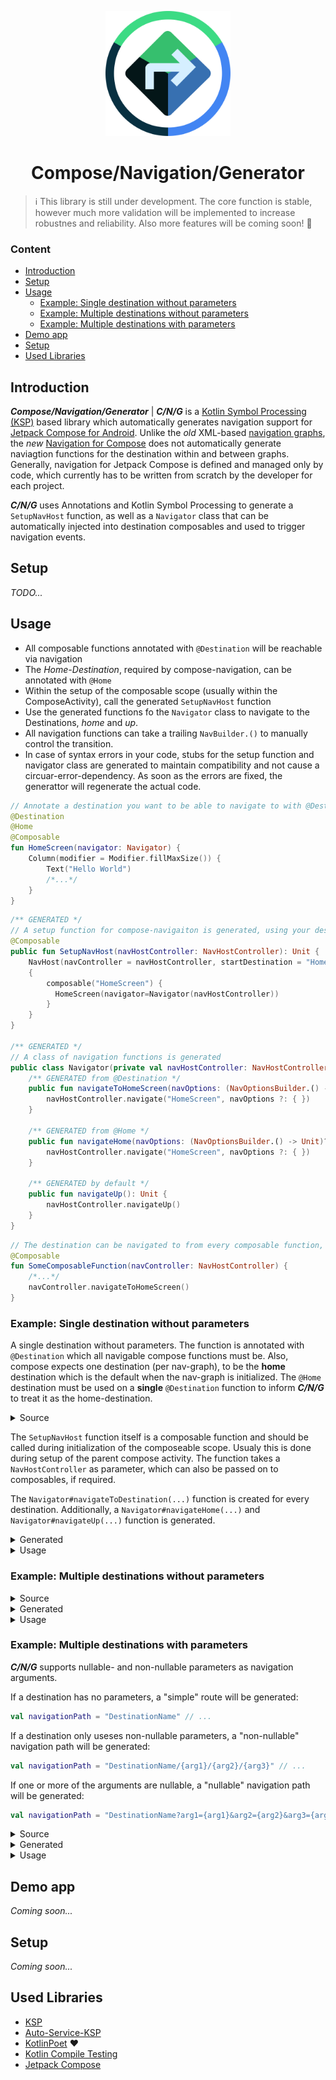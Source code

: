 <p align="center"> 
   <img height="200" style="float: center;" src=".graphics/cng_icon_512px.png"/> 
</p>

<h1 align="center"> 
    Compose/Navigation/Generator
</h1>

> :information_source: This library is still under development. The core function is stable, however much more validation will be implemented to increase robustnes and reliability. Also more features will be coming soon! :gift:

### Content  <!-- omit in toc -->
- [Introduction](#introduction)
- [Setup](#setup)
- [Usage](#usage)
  - [Example: Single destination without parameters](#example-single-destination-without-parameters)
  - [Example: Multiple destinations without parameters](#example-multiple-destinations-without-parameters)
  - [Example: Multiple destinations with parameters](#example-multiple-destinations-with-parameters)
- [Demo app](#demo-app)
- [Setup](#setup-1)
- [Used Libraries](#used-libraries)


## Introduction
***Compose/Navigation/Generator*** | ***C/N/G*** is a [Kotlin Symbol Processing (KSP)](https://kotlinlang.org/docs/ksp-overview.html) based library which automatically generates navigation support for [Jetpack Compose for Android](https://https://developer.android.com/jetpack/compose). Unlike the *old* XML-based [navigation graphs](https://developer.android.com/guide/navigation/navigation-getting-started#create-nav-graph), the *new* [Navigation for Compose](https://developer.android.com/jetpack/compose/navigation) does not automatically generate naviagtion functions for the destination within and between graphs. Generally, navigation for Jetpack Compose is defined and managed only by code, which currently has to be written from scratch by the developer for each project.

***C/N/G*** uses Annotations and Kotlin Symbol Processing to generate a `SetupNavHost` function, as well as a `Navigator` class that can be automatically injected into destination composables and used to trigger navigation events. 

## Setup
*TODO...*

## Usage

- All composable functions annotated with `@Destination` will be reachable via navigation
- The *Home-Destination*, required by compose-navigation, can be annotated with `@Home`
- Within the setup of the composable scope (usually within the ComposeActivity), call the generated `SetupNavHost` function
- Use the generated functions fo the `Navigator` class to navigate to the Destinations, *home* and *up*.
- All navigation functions can take a trailing `NavBuilder.()` to manually control the transition.
- In case of syntax errors in your code, stubs for the setup function and navigator class are generated to maintain compatibility and not cause a circuar-error-dependency. As soon as the errors are fixed, the generattor will regenerate the actual code.

```kotlin
// Annotate a destination you want to be able to navigate to with @Destination
@Destination
@Home
@Composable
fun HomeScreen(navigator: Navigator) {
    Column(modifier = Modifier.fillMaxSize()) {
        Text("Hello World")
        /*...*/
    }
}
```

```kotlin
/** GENERATED */
// A setup function for compose-navigaiton is generated, using your destinations
@Composable
public fun SetupNavHost(navHostController: NavHostController): Unit {
    NavHost(navController = navHostController, startDestination = "HomeScreen")
    {
        composable("HomeScreen") {
          HomeScreen(navigator=Navigator(navHostController))
        }
    }
}

/** GENERATED */
// A class of navigation functions is generated
public class Navigator(private val navHostController: NavHostController) {
    /** GENERATED from @Destination */
    public fun navigateToHomeScreen(navOptions: (NavOptionsBuilder.() -> Unit)? = null): Unit {
        navHostController.navigate("HomeScreen", navOptions ?: { })
    }

    /** GENERATED from @Home */ 
    public fun navigateHome(navOptions: (NavOptionsBuilder.() -> Unit)? = null): Unit {
        navHostController.navigate("HomeScreen", navOptions ?: { })
    }

    /** GENERATED by default */ 
    public fun navigateUp(): Unit {
        navHostController.navigateUp()
    }
}

```

```kotlin
// The destination can be navigated to from every composable function, using the NavHostController
@Composable
fun SomeComposableFunction(navController: NavHostController) {
    /*...*/
    navController.navigateToHomeScreen()
}
```

### Example: Single destination without parameters

A single destination without parameters. The function is annotated with `@Destination` which all navigable compose functions must be. Also, compose expects one destination (per nav-graph), to be the **home** destination which is the default when the nav-graph is initialized. The `@Home` destination must be used on a **single** `@Destination` function to inform ***C/N/G*** to treat it as the home-destination.

<details>
  <summary>Source</summary>

  ```kotlin
  @Destination
  @Home
  @Composable
  fun HomeScreen() {
      Column(modifier = Modifier.fillMaxSize()) {
          Text("Hello World")
          /*...*/
      }
  }
  ```
</details>

The `SetupNavHost` function itself is a composable function and should be called during initialization of the composeable scope. Usualy this is done during setup of the parent compose activity. The function takes a `NavHostController` as parameter, which can also be passed on to composables, if required.

The `Navigator#navigateToDestination(...)` function is created for every destination. Additionally, a `Navigator#navigateHome(...)` and `Navigator#navigateUp(...)` function is generated.

<details>
  <summary>Generated</summary>

```kotlin
/** GENERATED */
@Composable
public fun SetupNavHost(navHostController: NavHostController): Unit {
    NavHost(navController = navHostController, startDestination = "HomeScreen")
    {
        composable("HomeScreen") {
            HomeScreen(navigator = Navigator(navHostController))
        }
    }
}

private const val TAG: String = "NavHost" // If enabled, a logging tag is inserted
``` 

```kotlin
/** GENERATED */
public class Navigator(private val navHostController: NavHostController) {
    /** GENERATED */
    public fun navigateToHomeScreen(navOptions: (NavOptionsBuilder.() -> Unit)? = null): Unit {
        navHostController.navigate("HomeScreen", navOptions ?: { })
    }

    /** GENERATED */ 
    public fun navigateHome(navOptions: (NavOptionsBuilder.() -> Unit)? = null): Unit {
        navHostController.navigate("HomeScreen", navOptions ?: { })
    }

    /** GENERATED */ 
    public fun navigateUp(): Unit {
        navHostController.navigateUp()
    }
}
```
</details>

<details>
  <summary>Usage</summary>

```kotlin
@Composable
fun HomeScreen(navigator: Navigator) {
    /*...*/
    navigator.navigateToDetailScreen()
}
```
</details>

### Example: Multiple destinations without parameters

<details>
  <summary>Source</summary>

```kotlin
@Destination
@Home
@Composable
fun HomeScreen(navigator: Navigator) { 
    /*...*/
}

@Destination
@Composable
fun DetailScreen(navigator: Navigator) {
    /*...*/
}
```
</details>

<details>
  <summary>Generated</summary>

```kotlin
/** GENERATED */
@Composable
public fun SetupNavHost(navHostController: NavHostController): Unit {
    NavHost(navController = navHostController, startDestination = "HomeScreen")
    {
        composable("DetailScreen") {
            DetailScreen(navigator = Navigator(navHostController))
        }
        composable("HomeScreen") {
            HomeScreen(navigator = Navigator(navHostController))
        }
    }
}

private const val TAG: String = "NavHost"
``` 

```kotlin
/** GENERATED */
public class Navigator(
    private val navHostController: NavHostController,
) {
    public fun navigateToDetailScreen(navOptions: (NavOptionsBuilder.() -> Unit)? = null): Unit {
        navHostController.navigate("DetailScreen", navOptions ?: { })
    }

    public fun navigateToHomeScreen(navOptions: (NavOptionsBuilder.() -> Unit)? = null): Unit {
        navHostController.navigate("HomeScreen", navOptions ?: { })
    }

    public fun navigateHome(navOptions: (NavOptionsBuilder.() -> Unit)? = null): Unit {
        navHostController.navigate("HomeScreen", navOptions ?: { })
    }

    public fun navigateUp(): Unit {
        navHostController.navigateUp()
    }
}
```
</details>

<details>
  <summary>Usage</summary>

```kotlin
@Composable
fun HomeScreen(navigator: Navigator) {
    // ...
    navigator.navigateToDetailScreen()
}

@Composable
fun DetailScreen(navigator: Navigator) {
    // ...
    navigator.navigateUp()
}
```
</details>

### Example: Multiple destinations with parameters

***C/N/G*** supports nullable- and non-nullable parameters as navigation arguments.

If a destination has no parameters, a "simple" route will be generated:
```kotlin
val navigationPath = "DestinationName" // ...
```

If a destination only useses non-nullable parameters, a "non-nullable" navigation path will be generated:
```kotlin
val navigationPath = "DestinationName/{arg1}/{arg2}/{arg3}" // ...
```

If one or more of the arguments are nullable, a "nullable" navigation path will be generated:
```kotlin
val navigationPath = "DestinationName?arg1={arg1}&arg2={arg2}&arg3={arg3}" // ...
```

<details>
  <summary>Source</summary>

  ```kotlin
  @Destination
  @Home
  @Composable
  fun HomeScreen() { 
    /*...*/
  }

  @Destination
  @Composable
  fun DetailScreen(name: String, age: Int) {
    /*...*/
  }

  @Destination
  @Composable
  fun UltraDetailScreen(name: String, age: Int, height: Double? = 1.90) {
    /*...*/
  }
  ```
</details>

<details>
  <summary>Generated</summary>

  ```kotlin
  /** GENERATED */
  @Composable
  public fun SetupNavHost(navHostController: NavHostController): Unit {
    NavHost(navController = navHostController, startDestination = "HomeScreen") {
       
        // Destination with exclusivly non-nullable arguments
        composable("DetailScreen/{argName}/{argAge}",
            // Type and properties of navArgs is automatically determined
            arguments = listOf(
                navArgument("argName") {
                    nullable = false
                    type = NavType.StringType
                },
                navArgument("argAge") {
                    nullable = false
                    type = NavType.IntType
                },
            )) { backStackEntry ->

            // Read arguments from backstack
            val argName = backStackEntry.arguments?.getString("argName")
            val argAge = backStackEntry.arguments?.getInt("argAge")
            
            // Non-null is required for such parameters
            requireNotNull(argName)
            requireNotNull(argAge)
            
            // Destination is called with provided parameters
            DetailScreen(navigator = Navigator(navHostController), name = argName, age = argAge)
        }

        // Destination with nullable and non-nullable arguments
        composable("UltraDetailScreen?argName={argName}&argAge={argAge}&argHeight={argHeight}",
            // Type and properties of navArgs is automatically determined
            arguments = listOf(
                navArgument("argName") {
                    nullable = false
                    type = NavType.StringType
                },
                navArgument("argAge") {
                    nullable = false
                    type = NavType.IntType
                },
                navArgument("argHeight") {
                    nullable = true
                    type = NavType.FloatType
                },
            )) { backStackEntry ->

            // Read arguments from backstack
            val argName = backStackEntry.arguments?.getString("argName")
            val argAge = backStackEntry.arguments?.getInt("argAge")
            val argHeight = backStackEntry.arguments?.getDouble("argHeight")
            
            // Non-null is required for such parameters
            requireNotNull(argName)
            requireNotNull(argAge)

            // Destination is called with provided parameters
            UltraDetailScreen(navigator = Navigator(navHostController), name = argName, age = argAge, height = argHeight)
        }

        // Simple, no-argument destination
        composable("HomeScreen") {
            HomeScreen(navigator = Navigator(navHostController))
        }
    }
}
  ```

  ```kotlin
  /** GENERATED */
  public class Navigator(
      private val navHostController: NavHostController,
  ) {
      public fun navigateToDetailScreen(
          name: String,
          age: Int,
          navOptions: (NavOptionsBuilder.() -> Unit)? = null,
      ): Unit {
          navHostController.navigate("DetailScreen/$name/$age", navOptions ?: { })
      }

      public fun navigateToUltraDetailScreen(
          name: String,
          age: Int,
          height: Double?,
          navOptions: (NavOptionsBuilder.() -> Unit)? = null,
      ): Unit {
          navHostController.navigate("UltraDetailScreen?argName=$name&argAge=$age&argHeight=$height", navOptions ?: { })
      }

      public fun navigateToHomeScreen(navOptions: (NavOptionsBuilder.() -> Unit)? = null): Unit {
          navHostController.navigate("HomeScreen", navOptions ?: { })
      }

      public fun navigateHome(navOptions: (NavOptionsBuilder.() -> Unit)? = null): Unit {
          navHostController.navigate("HomeScreen", navOptions ?: { })
      }

      public fun navigateUp(): Unit {
          navHostController.navigateUp()
      }
  }
  ```

</details>

<details>
  <summary>Usage</summary>

  ```kotlin
  @Composable
  fun SomeComposableFunction(navigator: Navigator) {
      navigator.navigateToHomeScreen()
      navigator.navigateToDetailScreen(name = "Steffen", age = 27)
      navigator.navigateToUltraDetailScreen(name = "Steffen", age = 27, height = null)
  }
  ```
</details>


## Demo app
*Coming soon...*

## Setup
*Coming soon...*

## Used Libraries
- [KSP](https://github.com/google/ksp)
- [Auto-Service-KSP](https://github.com/ZacSweers/auto-service-ksp)
- [KotlinPoet](https://square.github.io/kotlinpoet/) :heart:
- [Kotlin Compile Testing](https://github.com/tschuchortdev/kotlin-compile-testing)
- [Jetpack Compose](https://developer.android.com/jetpack/compose) 
